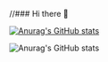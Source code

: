 //### Hi there 👋

[![Anurag's GitHub stats](https://github-readme-stats.vercel.app/api?username=itsmaica)](https://github.com/anuraghazra/github-readme-stats)

![Anurag's GitHub stats](https://github-readme-stats.vercel.app/api?username=itsmaica&count_private=true)

<!--
**itsmaica/itsmaica** is a ✨ _special_ ✨ repository because its `README.md` (this file) appears on your GitHub profile.

Here are some ideas to get you started:

- 🔭 I’m currently working on ...
- 🌱 I’m currently learning ...
- 👯 I’m looking to collaborate on ...
- 🤔 I’m looking for help with ...
- 💬 Ask me about ...
- 📫 How to reach me: ...
- 😄 Pronouns: ...
- ⚡ Fun fact: ...
-->
